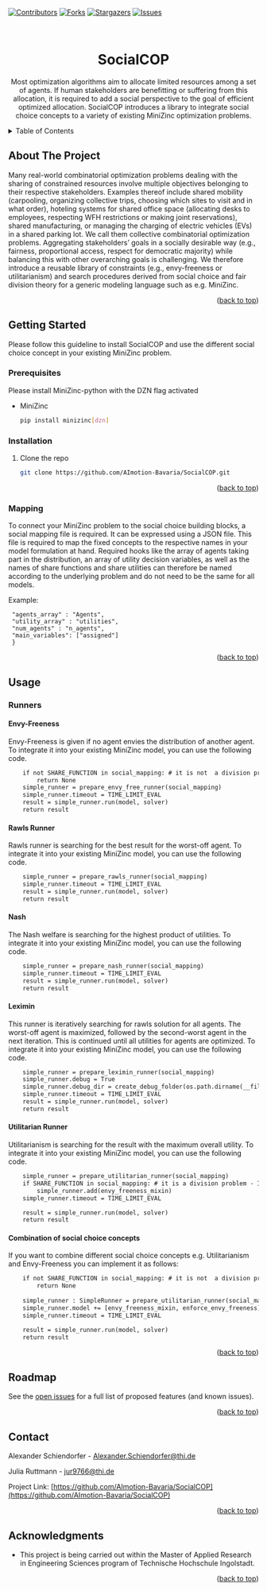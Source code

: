 
<!-- Improved compatibility of back to top link: See: https://github.com/othneildrew/Best-README-Template/pull/73 -->
<a name="readme-top"></a>



[![Contributors][contributors-shield]][contributors-url]
[![Forks][forks-shield]][forks-url]
[![Stargazers][stars-shield]][stars-url]
[![Issues][issues-shield]][issues-url]



<!-- PROJECT LOGO -->
<br />
<div align="center">

<h1 align="center">SocialCOP</h1>

  <p align="center">
    Most optimization algorithms aim to allocate limited resources among a set of agents. If human stakeholders are benefitting or suffering from this allocation, it is required to add a social perspective to the goal of efficient optimized allocation. SocialCOP introduces a library to integrate social choice concepts to a variety of existing MiniZinc optimization problems.
    <br />
  </p>
</div>



<!-- TABLE OF CONTENTS -->
<details>
  <summary>Table of Contents</summary>
  <ol>
    <li>
      <a href="#about-the-project">About The Project</a>
    </li>
    <li>
      <a href="#getting-started">Getting Started</a>
      <ul>
        <li><a href="#prerequisites">Prerequisites</a></li>
        <li><a href="#installation">Installation</a></li>
        <li><a href="#mapping">Mapping</a></li>
      </ul>
    </li>
    <li><a href="#usage">Usage</a></li>
    <li><a href="#roadmap">Roadmap</a></li>
    <li><a href="#contact">Contact</a></li>
    <li><a href="#acknowledgments">Acknowledgments</a></li>
  </ol>
</details>



<!-- ABOUT THE PROJECT -->
## About The Project
Many real-world combinatorial optimization problems dealing with the sharing of constrained resources involve multiple objectives belonging to their respective stakeholders. Examples thereof include shared mobility (carpooling, organizing collective trips, choosing which sites to visit and in what order), hoteling systems for shared office space (allocating desks to employees, respecting WFH restrictions or making joint reservations), shared manufacturing, or managing the charging of electric vehicles (EVs) in a shared parking lot. We call them collective combinatorial optimization problems. Aggregating stakeholders’ goals in a socially desirable way (e.g., fairness, proportional access, respect for democratic majority) while balancing this with other overarching goals is challenging. We therefore introduce a reusable library of constraints (e.g., envy-freeness or utilitarianism) and search procedures derived from social choice and fair division theory for a generic modeling language such as e.g. MiniZinc.


<p align="right">(<a href="#readme-top">back to top</a>)</p>



<!-- GETTING STARTED -->
## Getting Started

Please follow this guideline to install SocialCOP and use the different social choice concept in your existing MiniZinc problem.

### Prerequisites
Please install MiniZinc-python with the DZN flag activated
* MiniZinc
  
    ```sh
    pip install minizinc[dzn]
    ```
  

### Installation

1. Clone the repo
   ```sh
   git clone https://github.com/AImotion-Bavaria/SocialCOP.git
   ```

<p align="right">(<a href="#readme-top">back to top</a>)</p>

### Mapping
To connect your MiniZinc problem to the social choice building blocks, a social mapping file is required. It can be expressed using a JSON file. This file is required to map the fixed concepts to the respective names in your model formulation at hand. Required hooks like the array of agents taking part in the distribution, an array of utility decision variables, as well as the names of share functions and share utilities can therefore be named according to the underlying problem and do not need to be the same for all models. 

Example:
```{
 "agents_array" : "Agents",
 "utility_array" : "utilities",
 "num_agents" : "n_agents",
 "main_variables": ["assigned"]
 }
```
<p align="right">(<a href="#readme-top">back to top</a>)</p>

<!-- USAGE EXAMPLES -->
## Usage

### Runners
#### Envy-Freeness
Envy-Freeness is given if no agent envies the distribution of another agent. To integrate it into your existing MiniZinc model, you can use the following code.
```def envy_free(model : Model, social_mapping : dict, solver : Solver):
    if not SHARE_FUNCTION in social_mapping: # it is not  a division problem
        return None 
    simple_runner = prepare_envy_free_runner(social_mapping)
    simple_runner.timeout = TIME_LIMIT_EVAL
    result = simple_runner.run(model, solver)
    return result 
```
#### Rawls Runner
Rawls runner is searching for the best result for the worst-off agent. To integrate it into your existing MiniZinc model, you can use the following code.
```def rawls(model: Model, social_mapping, solver: Solver):
    simple_runner = prepare_rawls_runner(social_mapping)
    simple_runner.timeout = TIME_LIMIT_EVAL
    result = simple_runner.run(model, solver)
    return result
```

#### Nash
The Nash welfare is searching for the highest product of utilities. To integrate it into your existing MiniZinc model, you can use the following code.
```def nash(model : Model, social_mapping : dict, solver : Solver):
    simple_runner = prepare_nash_runner(social_mapping)
    simple_runner.timeout = TIME_LIMIT_EVAL
    result = simple_runner.run(model, solver)
    return result
```
#### Leximin
This runner is iteratively searching for rawls solution for all agents. The worst-off agent is maximized, followed by the second-worst agent in the next iteration. This is continued until all utilities for agents are optimized. To integrate it into your existing MiniZinc model, you can use the following code.
```def leximin(model: Model, social_mapping, solver: Solver):
    simple_runner = prepare_leximin_runner(social_mapping)
    simple_runner.debug = True
    simple_runner.debug_dir = create_debug_folder(os.path.dirname(__file__))
    simple_runner.timeout = TIME_LIMIT_EVAL
    result = simple_runner.run(model, solver)
    return result
```
#### Utilitarian Runner
Utilitarianism is searching for the result with the maximum overall utility. To integrate it into your existing MiniZinc model, you can use the following code.
```def utilitarian(model : Model, social_mapping : dict, solver : Solver):
    simple_runner = prepare_utilitarian_runner(social_mapping)
    if SHARE_FUNCTION in social_mapping: # it is a division problem - I want to record envy counts as well
        simple_runner.add(envy_freeness_mixin)
    simple_runner.timeout = TIME_LIMIT_EVAL

    result = simple_runner.run(model, solver)
    return result
```
#### Combination  of social choice concepts
If you want to combine different social choice concepts e.g. Utilitarianism and Envy-Freeness you can implement it as follows:
```def utilitarian_envy_free(model : Model, social_mapping : dict, solver : Solver):
    if not SHARE_FUNCTION in social_mapping: # it is not  a division problem
        return None 
     
    simple_runner : SimpleRunner = prepare_utilitarian_runner(social_mapping)
    simple_runner.model += [envy_freeness_mixin, enforce_envy_freeness]
    simple_runner.timeout = TIME_LIMIT_EVAL

    result = simple_runner.run(model, solver)
    return result
```


<p align="right">(<a href="#readme-top">back to top</a>)</p>



<!-- ROADMAP -->
## Roadmap


See the [open issues](https://github.com/AImotion-Bavaria/SocialCOP/issues) for a full list of proposed features (and known issues).

<p align="right">(<a href="#readme-top">back to top</a>)</p>



<!-- CONTACT -->
## Contact

Alexander Schiendorfer - Alexander.Schiendorfer@thi.de

Julia Ruttmann - jur9766@thi.de

Project Link: [https://github.com/AImotion-Bavaria/SocialCOP](https://github.com/AImotion-Bavaria/SocialCOP)

<p align="right">(<a href="#readme-top">back to top</a>)</p>



<!-- ACKNOWLEDGMENTS -->
## Acknowledgments

* []() This project is being carried out within the Master of Applied Research in Engineering Sciences program of Technische Hochschule Ingolstadt.


<p align="right">(<a href="#readme-top">back to top</a>)</p>



<!-- MARKDOWN LINKS & IMAGES -->
<!-- https://www.markdownguide.org/basic-syntax/#reference-style-links -->
[contributors-shield]: https://img.shields.io/github/contributors/AImotion-Bavaria/SocialCOP.svg?style=for-the-badge
[contributors-url]: https://github.com/AImotion-Bavaria/SocialCOP/graphs/contributors
[forks-shield]: https://img.shields.io/github/forks/AImotion-Bavaria/SocialCOP.svg?style=for-the-badge
[forks-url]: https://github.com/AImotion-Bavaria/SocialCOP/network/members
[stars-shield]: https://img.shields.io/github/stars/AImotion-Bavaria/SocialCOP.svg?style=for-the-badge
[stars-url]: https://github.com/AImotion-Bavaria/SocialCOP/stargazers
[issues-shield]: https://img.shields.io/github/issues/AImotion-Bavaria/SocialCOP.svg?style=for-the-badge
[issues-url]: https://github.com/AImotion-Bavaria/SocialCOP/issues
[license-shield]: https://img.shields.io/github/license/AImotion-Bavaria/SocialCOP.svg?style=for-the-badge
[license-url]: https://github.com/AImotion-Bavaria/SocialCOP/blob/master/LICENSE.txt
